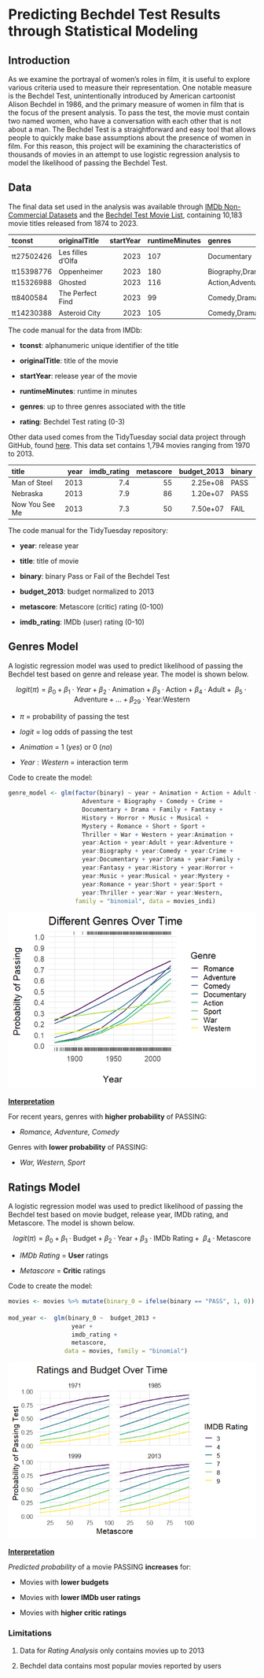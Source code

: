 # Predicting Bechdel Test Results through Statistical Modeling


## Introduction

As we examine the portrayal of women’s roles in film, it is useful to
explore various criteria used to measure their representation. One
notable measure is the Bechdel Test, unintentionally introduced by
American cartoonist Alison Bechdel in 1986, and the primary measure of
women in film that is the focus of the present analysis. To pass the
test, the movie must contain two named women, who have a conversation
with each other that is not about a man. The Bechdel Test is a
straightforward and easy tool that allows people to quickly make base
assumptions about the presence of women in film. For this reason, this
project will be examining the characteristics of thousands of movies in
an attempt to use logistic regression analysis to model the likelihood
of passing the Bechdel Test.

## Data

The final data set used in the analysis was available through [IMDb
Non-Commercial
Datasets](https://developer.imdb.com/non-commercial-datasets/) and the
[Bechdel Test Movie List](https://bechdeltest.com/), containing 10,183
movie titles released from 1874 to 2023.

| tconst     | originalTitle     | startYear | runtimeMinutes | genres                  | rating |
|:-----------|:------------------|----------:|:---------------|:------------------------|-------:|
| tt27502426 | Les filles d’Olfa |      2023 | 107            | Documentary             |      3 |
| tt15398776 | Oppenheimer       |      2023 | 180            | Biography,Drama,History |      2 |
| tt15326988 | Ghosted           |      2023 | 116            | Action,Adventure,Comedy |      2 |
| tt8400584  | The Perfect Find  |      2023 | 99             | Comedy,Drama,Romance    |      3 |
| tt14230388 | Asteroid City     |      2023 | 105            | Comedy,Drama,Romance    |      3 |

The code manual for the data from IMDb:

- **tconst**: alphanumeric unique identifier of the title

- **originalTitle**: title of the movie

- **startYear**: release year of the movie

- **runtimeMinutes**: runtime in minutes

- **genres**: up to three genres associated with the title

- **rating**: Bechdel Test rating (0-3)

Other data used comes from the TidyTuesday social data project through
GitHub, found
[here](https://github.com/rfordatascience/tidytuesday/blob/master/data/2021/2021-03-09/readme.md).
This data set contains 1,794 movies ranging from 1970 to 2013.

| title          | year | imdb_rating | metascore | budget_2013 | binary |
|:---------------|-----:|------------:|----------:|------------:|:-------|
| Man of Steel   | 2013 |         7.4 |        55 |    2.25e+08 | PASS   |
| Nebraska       | 2013 |         7.9 |        86 |    1.20e+07 | PASS   |
| Now You See Me | 2013 |         7.3 |        50 |    7.50e+07 | FAIL   |

The code manual for the TidyTuesday repository:

- **year**: release year

- **title**: title of movie

- **binary**: binary Pass or Fail of the Bechdel Test

- **budget_2013**: budget normalized to 2013

- **metascore**: Metascore (critic) rating (0-100)

- **imdb_rating**: IMDb (user) rating (0-10)

## Genres Model

A logistic regression model was used to predict likelihood of passing
the Bechdel test based on genre and release year. The model is shown
below.

$$
logit(\pi) = \beta_0 + \beta_1 \cdot Year + \beta_2 \cdot \text{Animation} + \beta_3 \cdot \text{Action} + \beta_4 \cdot \text{Adult} + \text{ } \beta_5 \cdot \text{Adventure} +\ldots + \beta_{29} \cdot \text{Year:Western}
$$

- $\pi$ = probability of passing the test

- $logit$ = log odds of passing the test

- $Animation$ = 1 (*yes*) or 0 (*no*)

- $Year:Western$ = interaction term

Code to create the model:

``` r
genre_model <- glm(factor(binary) ~ year + Animation + Action + Adult + 
                     Adventure + Biography + Comedy + Crime + 
                     Documentary + Drama + Family + Fantasy + 
                     History + Horror + Music + Musical +
                     Mystery + Romance + Short + Sport + 
                     Thriller + War + Western + year:Animation + 
                     year:Action + year:Adult + year:Adventure + 
                     year:Biography + year:Comedy + year:Crime +
                     year:Documentary + year:Drama + year:Family +
                     year:Fantasy + year:History + year:Horror + 
                     year:Music + year:Musical + year:Mystery + 
                     year:Romance + year:Short + year:Sport + 
                     year:Thriller + year:War + year:Western,
                   family = "binomial", data = movies_indi)
```

![](README_files/figure-commonmark/unnamed-chunk-5-1.png)

<u>**Interpretation**</u>

For recent years, genres with **higher probability** of PASSING:

- *Romance, Adventure, Comedy*

Genres with **lower probability** of PASSING:

- *War, Western, Sport*

## Ratings Model

A logistic regression model was used to predict likelihood of passing
the Bechdel test based on movie budget, release year, IMDb rating, and
Metascore. The model is shown below.

$$
logit(\pi) = \beta_0 + \beta_1 \cdot \text{Budget} + \beta_2 \cdot \text{Year} + \beta_3 \cdot \text{IMDb Rating} +  \text{ } \beta_4 \cdot \text{Metascore}
$$

- $IMDb \text{ } Rating$ = **User** ratings

- $Metascore$ = **Critic** ratings

Code to create the model:

``` r
movies <- movies %>% mutate(binary_0 = ifelse(binary == "PASS", 1, 0))

mod_year <-  glm(binary_0 ~  budget_2013 +
                  year + 
                  imdb_rating +                 
                  metascore,                     
                data = movies, family = "binomial") 
```

![](README_files/figure-commonmark/unnamed-chunk-7-1.png)

<u>**Interpretation**</u>

*Predicted probability* of a movie PASSING **increases** for:

- Movies with **lower budgets**

- Movies with **lower IMDb user ratings**

- Movies with **higher critic ratings**

### Limitations

1.  Data for *Rating Analysis* only contains movies up to 2013

2.  Bechdel data contains most popular movies reported by users
